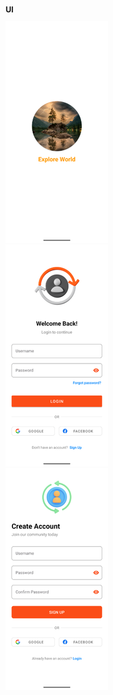 ## UI
<div>
    <img src = "https://github.com/rahulkumardev24/login_and_signup_with_shared_preferences_kotlin/blob/main/Screenshot_20250519_043528.png" height = 600/>
    <img src = "https://github.com/rahulkumardev24/login_and_signup_with_shared_preferences_kotlin/blob/main/Screenshot_20250519_043447.png" height = 600 />
    <img src = "https://github.com/rahulkumardev24/login_and_signup_with_shared_preferences_kotlin/blob/main/Screenshot_20250519_043437.png" height = 600 />
</div>
